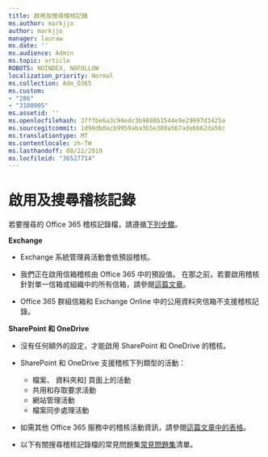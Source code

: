 ```yaml
---
title: 啟用及搜尋稽核記錄
ms.author: markjjo
author: markjjo
manager: lauraw
ms.date: ''
ms.audience: Admin
ms.topic: article
ROBOTS: NOINDEX, NOFOLLOW
localization_priority: Normal
ms.collection: Adm_O365
ms.custom:
- "286"
- "3100005"
ms.assetid: ''
ms.openlocfilehash: 37ffbe6a3c94edc3b9888b1544e9e29097d3425a
ms.sourcegitcommit: 1d98db8acb9959aba3b5e308a567ade6b62da56c
ms.translationtype: MT
ms.contentlocale: zh-TW
ms.lasthandoff: 08/22/2019
ms.locfileid: "36527714"
---
```

# <a name="enable-and-search-the-audit-log"></a>啟用及搜尋稽核記錄

若要搜尋的 Office 365 稽核記錄檔，請遵循[下列步驟](https://docs.microsoft.com/office365/securitycompliance/search-the-audit-log-in-security-and-compliance#search-the-audit-log)。

**Exchange**

- Exchange 系統管理員活動會依預設稽核。

- 我們正在啟用信箱稽核由 Office 365 中的預設值。 在那之前，若要啟用稽核針對單一信箱或組織中的所有信箱，請參閱[這篇文章](https://docs.microsoft.com/office365/securitycompliance/enable-mailbox-auditing)。

- Office 365 群組信箱和 Exchange Online 中的公用資料夾信箱不支援稽核記錄。

**SharePoint 和 OneDrive**

- 沒有任何額外的設定，才能啟用 SharePoint 和 OneDrive 的稽核。

- SharePoint 和 OneDrive 支援稽核下列類型的活動：

    - 檔案、 資料夾和] 頁面上的活動
    - 共用和存取要求活動
    - 網站管理活動
    - 檔案同步處理活動

- 如需其他 Office 365 服務中的稽核活動資訊，請參閱[這篇文章中的表格](https://docs.microsoft.com/office365/securitycompliance/search-the-audit-log-in-security-and-compliance#audited-activities)。

- 以下有關搜尋稽核記錄檔的常見問題集[常見問題集](https://docs.microsoft.com/office365/securitycompliance/search-the-audit-log-in-security-and-compliance#frequently-asked-questions)清單。